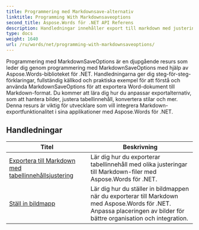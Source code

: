 ```yaml
---
title: Programmering med Markdownsave-alternativ
linktitle: Programming With Markdownsaveoptions
second_title: Aspose.Words för .NET API Referens
description: Handledningar innehåller export till markdown med justering av tabellinnehåll och bildmapp
type: docs
weight: 1640
url: /ru/words/net/programming-with-markdownsaveoptions/
---
```


Programmering med MarkdownSaveOptions är en djupgående resurs som leder dig genom programmering med MarkdownSaveOptions med hjälp av Aspose.Words-biblioteket för .NET. Handledningarna ger dig steg-för-steg-förklaringar, fullständig källkod och praktiska exempel för att förstå och använda MarkdownSaveOptions för att exportera Word-dokument till Markdown-format. Du kommer att lära dig hur du anpassar exportalternativ, som att hantera bilder, justera tabellinnehåll, konvertera stilar och mer. Denna resurs är viktig för utvecklare som vill integrera Markdown-exportfunktionalitet i sina applikationer med Aspose.Words för .NET.

 ## Handledningar
| Titel | Beskrivning |
| --- | --- |
| [Exportera till Markdown med tabellinnehållsjustering](./export-into-markdown-with-table-content-alignment/) | Lär dig hur du exporterar tabellinnehåll med olika justeringar till Markdown-filer med Aspose.Words för .NET. |
| [Ställ in bildmapp](./set-images-folder/) | Lär dig hur du ställer in bildmappen när du exporterar till Markdown med Aspose.Words för .NET. Anpassa placeringen av bilder för bättre organisation och integration.|